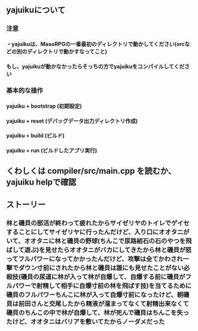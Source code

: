 ## yajuikuについて

### 注意
#### ・yajuikuは、MasoRPGの一番最初のディレクトリで動かしてください(srcなどの別のディレクトリで動かすなってこと)
#### もし、yajuikuが動かなかったらそっちの方でyajuikuをコンパイルしてください
### 基本的な操作
#### yajuiku + bootstrap (初期設定)
#### yajuiku + reset (デバッグデータ出力ディレクトリ作成)
#### yajuiku + build (ビルド)
#### yajuiku + run (ビルドしたアプリ実行)

## くわしくは compiler/src/main.cpp を読むか、yajuiku helpで確認

## ストーリー
### 林と磯貝の部活が終わって疲れたからサイゼリヤのトイレでゲイセすることにしてサイゼリヤに行ったんだけど、入り口にオオタニがいて、オオタニに林と磯貝の野球(ちんこで尿路結石の石のやつを飛ばして遊ぶ)を見せたらオオタニがバカにしてきたから林と磯貝が怒ってフルパワーになってかかったんだけど、攻撃は全てかわされ一撃でダウン寸前にされたから林と磯貝は誰にも見せたことがない必殺技(磯貝の尿道に林が入って林が自爆して、自爆する前に磯貝がフルパワーで射精して相手に自爆寸前の林を飛ばす技)を当てるために磯貝のフルパワーちんこに林が入って自爆寸前になったけど、朝磯貝は前田さんと交尾したから精液が溜まってなくて射精出来なくて磯貝のちんこの中で林が自爆して、林が死んで磯貝はちんこを失ったけど、オオタニはバリアを敷いてたからノーダメだった
